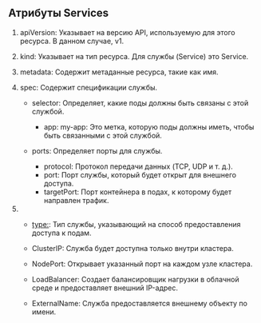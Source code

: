 ## Атрибуты Services

1. apiVersion: Указывает на версию API, используемую для этого ресурса. В данном случае, v1.

2. kind: Указывает на тип ресурса. Для службы (Service) это Service.

3. metadata: Содержит метаданные ресурса, такие как имя.

4. spec: Содержит спецификации службы.
    - selector: Определяет, какие поды должны быть связаны с этой службой.
        - app: my-app: Это метка, которую поды должны иметь, чтобы быть связанными с этой службой.
    
    - ports: Определяет порты для службы.
        - protocol: Протокол передачи данных (TCP, UDP и т. д.).
        - port: Порт службы, который будет открыт для внешнего доступа.
        - targetPort: Порт контейнера в подах, к которому будет направлен трафик.

11. - [type:](./ymlConfig/service.md): Тип службы, указывающий на способ предоставления доступа к подам.

    - ClusterIP: Служба будет доступна только внутри кластера.

    - NodePort: Открывает указанный порт на каждом узле кластера.

    - LoadBalancer: Создает балансировщик нагрузки в облачной среде и предоставляет внешний IP-адрес.

    - ExternalName: Служба предоставляется внешнему объекту по имени.